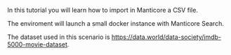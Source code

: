 In this tutorial you will learn how to import in Manticore a CSV file.

The enviroment will launch a small docker instance with Manticore Search.

The dataset used in this scenario is  https://data.world/data-society/imdb-5000-movie-dataset.